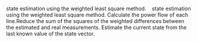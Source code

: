 state estimation using the weighted least square method. 
 
state estimation using the weighted least square method. Calculate the power flow of each line.Reduce the sum of the squares of the weighted differences between the estimated and real measurements. Estimate the current state from the last known value of the state vector.